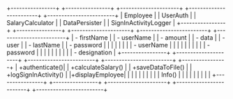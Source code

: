 +----------------+           +----------------+           +---------------------+           +------------------------+           +------------------------+
|    Employee    |           |    UserAuth    |           |   SalaryCalculator  |           |      DataPersister     |           |  SignInActivityLogger  |
+----------------+           +----------------+           +---------------------+           +------------------------+           +------------------------+
| - firstName    |           | - userName     |           | - amount            |           | - data                 |           | - user                 |
| - lastName     |           | - password     |           |                     |           |                        |           |                        |
| - userName     |           |                |           |                     |           |                        |           |                        |
| - password     |           |                |           |                     |           |                        |           |                        |
| - designation  |           +----------------+           +---------------------+           +------------------------+           +------------------------+
+----------------+           | +authenticate()|           | +calculateSalary()  |           | +saveDataToFile()      |           | +logSignInActivity()   |
|+displayEmployee|           |                |           |                     |           |                        |           |                        |
|  Info()        |           |                |           |                     |           |                        |           |                        |
+----------------+           +----------------+           +---------------------+           +------------------------+           +------------------------+
